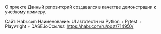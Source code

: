 О проекте
Данный репозиторий создавался в качестве демонстрации к учебному примеру.

Сайт: Habr.com
Наименование: UI автотесты на Python + Pytest + Playwright + QASE.io
Ссылка: https://habr.com/ru/post/714950/